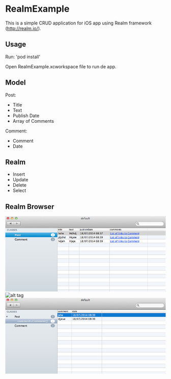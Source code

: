 RealmExample
============

This is a simple CRUD application for iOS app using Realm framework (http://realm.io/).

## Usage

Run:
	'pod install'

Open RealmExample.xcworkspace file to run de app.

## Model

Post:
- Title
- Text
- Publish Date
- Array of Comments


Comment:
- Comment
- Date

## Realm

- Insert
- Update
- Delete
- Select

## Realm Browser

![alt tag](https://raw.githubusercontent.com/marta-rodriguez/RealmExample/master/screenshots/screenposts.png)
![alt tag](//https://raw.githubusercontent.com/marta-rodriguez/RealmExample/master/screenshots/screencomments.png)
![alt tag](https://raw.githubusercontent.com/marta-rodriguez/RealmExample/master/screenshots/screen_post_comments.png)


